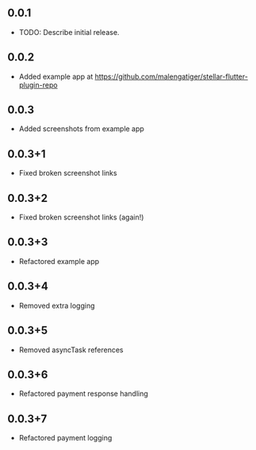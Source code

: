 ## 0.0.1
* TODO: Describe initial release.

## 0.0.2
* Added example app at https://github.com/malengatiger/stellar-flutter-plugin-repo

## 0.0.3
* Added screenshots from example app

## 0.0.3+1
* Fixed broken screenshot links

## 0.0.3+2
* Fixed broken screenshot links (again!)

## 0.0.3+3
* Refactored example app

## 0.0.3+4
* Removed extra logging

## 0.0.3+5
* Removed asyncTask references

## 0.0.3+6
* Refactored payment response handling

## 0.0.3+7
* Refactored payment logging
